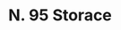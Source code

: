 ---
title: "N. 95 Storace"
permalink: "/edition/plant095/"
plant-name: "N. 95"
plant-number: "095"
plant-xml: "/assets/xml/plant095.xml"
plant-img1: "/assets/img/plant095_verso.jpg"
plant-img2: "/assets/img/plant095.jpg"
plant-title: "N. 95 Storace"
plant-wfo-link: "http://www.worldfloraonline.org/taxon/wfo-0000492654"
plant-kew-link: "https://powo.science.kew.org/taxon/urn:lsid:ipni.org:names:327052-2"
plant-taxon-content: "Styrax officinale L."
layout: single-xml
---